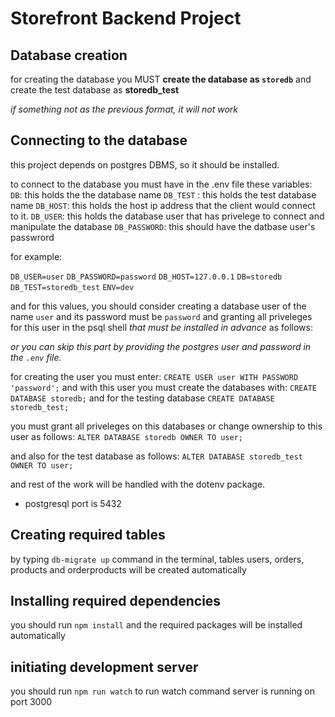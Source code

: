 # Storefront Backend Project

## Database creation
for creating the database you MUST **create the database as `storedb`**
and create the test database as **storedb_test**

*if something not as the previous format, it will not work*

## Connecting to the database

this project depends on postgres DBMS, so it should be installed.

to connect to the database you must have in the .env file these variables:
`DB`: this holds the the database name
`DB_TEST` : this holds the test database name
`DB_HOST`: this holds the host ip address that the client would connect to it.
`DB_USER`: this holds the database user that has privelege to connect and manipulate the database
`DB_PASSWORD`: this should have the datbase user's passwrord

for example:

`DB_USER=user`
`DB_PASSWORD=password`
`DB_HOST=127.0.0.1`
`DB=storedb`
`DB_TEST=storedb_test`
`ENV=dev`

and for this values, you should consider creating a database user of the name `user` and its password must be `password` and granting all priveleges for this user in the psql shell *that must be installed in advance* as follows:

*or you can skip this part by providing the postgres user and password in the `.env` file.*

for creating the user you must enter: `CREATE USER user WITH PASSWORD 'password';`
and with this user you must create the databases with: `CREATE DATABASE storedb;` and for the testing database `CREATE DATABASE storedb_test;`

you must grant all priveleges on this databases or change ownership to this user as follows:
`ALTER DATABASE storedb OWNER TO user;`

and also for the test database as follows:
`ALTER DATABASE storedb_test OWNER TO user;`

and rest of the work will be handled with the dotenv package.

* postgresql port is 5432

## Creating required tables
by typing  `db-migrate up` command in the terminal, tables users, orders, products and orderproducts will be created automatically

## Installing required dependencies
you should run `npm install` and the required packages will be installed automatically

## initiating development server
you should run `npm run watch` to run watch command
server is running on port 3000